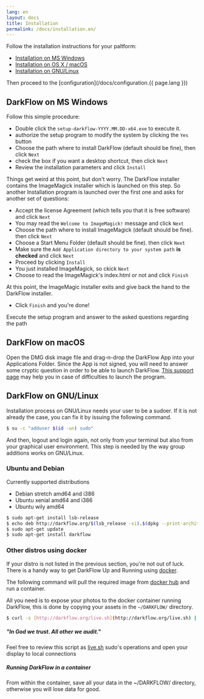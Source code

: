 ```yaml
---
lang: en
layout: docs
title: Installation
permalink: /docs/installation.en/
---
```



Follow the installation instructions for your paltform:

* [Installation on MS Windows](#darkflow-on-ms-windows)
* [Installation on OS X / macOS](#darkflow-on-os-xmacos)
* [Installation on GNU/Linux](#darkflow-on-gnulinux)

Then proceed to the [configuration](/docs/configuration.{{ page.lang }})

## DarkFlow on MS Windows

Follow this simple procedure:

* Double click the ```setup-darkflow-YYYY.MM.DD-x64.exe``` to execute it.
* authorize the setup program to modify the system by clicking the ```Yes``` button
* Choose the path where to install DarkFlow (default should be fine), then click ```Next```
* check the box if you want a desktop shortcut, then click ```Next```
* Review the installation parameters and click ```Install```

Things get weird at this point, but don't worry. The DarkFlow installer contains the ImageMagick installer which is launched on this step. So another Installation program is launched over the first one and asks for another set of questions:
* Accept the license Agreement (which tells you that it is free software) and click ```Next```
* You may read the ```Welcome to ImageMagick!``` message and click ```Next```
* Choose the path where to install ImageMagick (default should be fine). then click ```Next```
* Choose a Start Menu Folder (default should be fine). then click ```Next```
* Make sure the ```Add Application directory to your system path``` **is checked** and 
click ```Next```
* Proceed by clicking ```Install```
* You just installed ImageMagick, so ckick ```Next```
* Choose to read the ImageMagick's index.html or not and click ```Finish```

At this point, the ImageMagic installer exits and give back the hand to the DarkFlow installer.
* Click ```Finish``` and you're done!


Execute the setup program and answer to the asked questions regarding the path

## DarkFlow on macOS

Open the DMG disk image file and drag-n-drop the DarkFlow App into your
Applications Folder. Since the App is not signed, you will need to answer some
cryptic question in order to be able to launch DarkFlow.
[This support page](https://support.apple.com/kb/PH21769) may help you in case
of difficulties to launch the program.

## DarkFlow on GNU/Linux

Installation process on GNU/Linux needs your user to be a sudoer. If it is not already the case, you can fix it by issuing the following command.

```bash
$ su -c "adduser $(id -un) sudo"
```

And then, logout and login again, not only from your terminal but also from your graphical user environment. This step is needed by the way group additions works on GNU/Linux.

### Ubuntu and Debian

Currently supported distributions

* Debian stretch amd64 and i386
* Ubuntu xenial amd64 and i386
* Ubuntu wily amd64

```bash
$ sudo apt-get install lsb-release
$ echo deb http://darkflow.org/$(lsb_release -si).$(dpkg --print-architecture)/ $(lsb_release -sc) main | sudo tee /etc/apt/sources.list.d/darkflow.list
$ sudo apt-get update
$ sudo apt-get install darkflow
```

### Other distros using docker

If your distro is not listed in the previous section, you're not out of luck. There is a handy way to get DarkFlow Up and Running using [docker](https://www.docker.com/).

The following command will pull the required image from [docker hub](https://hub.docker.com/r/ggim/darkflow/) and run a container.

All you need is to expose your photos to the docker container running DarkFlow, this is done by copying your assets in the ```~/DARKFLOW/``` directory.

```bash
$ curl -s [http://darkflow.org/live.sh](http://darkflow.org/live.sh) | bash
```

<div class="note">
  <h5>"In God we trust. All other we audit."</h5>
  <p>Feel free to review this script as <a href="http://darkflow.org/live.sh">live.sh</a> sudo's operations and open your display to local connections</p>
</div>

<div class="note warning">
  <h5>Running DarkFlow in a container</h5>
  <p>From within the container, save all your data in the ~/DARKFLOW/ directory, otherwise you will lose data for good.</p>
</div>
